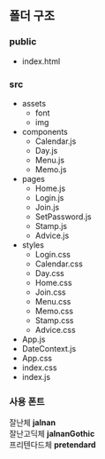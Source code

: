 ## 폴더 구조

### public
- index.html

### src
- assets
  - font
  - img
- components
  - Calendar.js
  - Day.js
  - Menu.js
  - Memo.js
- pages
  - Home.js
  - Login.js
  - Join.js
  - SetPassword.js
  - Stamp.js
  - Advice.js
- styles
  - Login.css
  - Calendar.css
  - Day.css
  - Home.css
  - Join.css
  - Menu.css
  - Memo.css
  - Stamp.css
  - Advice.css
- App.js
- DateContext.js
- App.css
- index.css
- index.js

### 사용 폰트
잘난체 <b>jalnan</b><br>
잘난고딕체 <b>jalnanGothic</b><br>
프리텐다드체 <b>pretendard</b><br>

